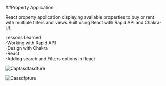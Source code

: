 ##Property Application

React property application displaying available properties to buy or rent with multiple filters and views.Built using React with Rapid API and Chakra-UI.

Lessons Learned <br>
-Working with Rapid API <br>
-Design with Chakra <br>
-React <br>
-Adding search and Filters options in React <br>

![Captasdfasdfure](https://user-images.githubusercontent.com/81362041/178545129-24f3924d-39f6-40ca-baa2-cb0ccc4be332.PNG)

![Caasdfpture](https://user-images.githubusercontent.com/81362041/178545287-3aa08648-a691-4678-8925-75fdd23b8642.PNG)
